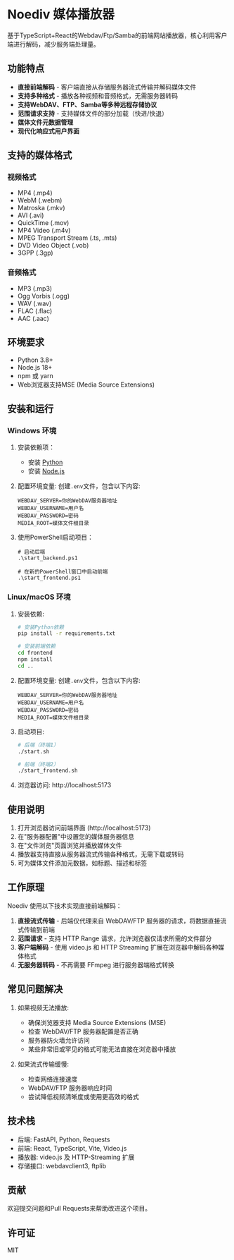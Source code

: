 # Noediv 媒体播放器

基于TypeScript+React的Webdav/Ftp/Samba的前端网站播放器，核心利用客户端进行解码，减少服务端处理量。

## 功能特点

- **直接前端解码** - 客户端直接从存储服务器流式传输并解码媒体文件
- **支持多种格式** - 播放各种视频和音频格式，无需服务器转码
- **支持WebDAV、FTP、Samba等多种远程存储协议**
- **范围请求支持** - 支持媒体文件的部分加载（快进/快退）
- **媒体文件元数据管理**
- **现代化响应式用户界面**

## 支持的媒体格式

### 视频格式
- MP4 (.mp4)
- WebM (.webm)
- Matroska (.mkv)
- AVI (.avi)
- QuickTime (.mov)
- MP4 Video (.m4v)
- MPEG Transport Stream (.ts, .mts)
- DVD Video Object (.vob)
- 3GPP (.3gp)

### 音频格式
- MP3 (.mp3)
- Ogg Vorbis (.ogg)
- WAV (.wav)
- FLAC (.flac)
- AAC (.aac)

## 环境要求

- Python 3.8+
- Node.js 18+
- npm 或 yarn
- Web浏览器支持MSE (Media Source Extensions)

## 安装和运行

### Windows 环境

1. 安装依赖项：
   - 安装 [Python](https://www.python.org/downloads/)
   - 安装 [Node.js](https://nodejs.org/)

2. 配置环境变量:
   创建`.env`文件，包含以下内容:
   ```
   WEBDAV_SERVER=你的WebDAV服务器地址
   WEBDAV_USERNAME=用户名
   WEBDAV_PASSWORD=密码
   MEDIA_ROOT=媒体文件根目录
   ```

3. 使用PowerShell启动项目：
   ```
   # 启动后端
   .\start_backend.ps1
   
   # 在新的PowerShell窗口中启动前端
   .\start_frontend.ps1
   ```

### Linux/macOS 环境

1. 安装依赖:
   ```bash
   # 安装Python依赖
   pip install -r requirements.txt
   
   # 安装前端依赖
   cd frontend
   npm install
   cd ..
   ```

2. 配置环境变量:
   创建`.env`文件，包含以下内容:
   ```
   WEBDAV_SERVER=你的WebDAV服务器地址
   WEBDAV_USERNAME=用户名
   WEBDAV_PASSWORD=密码
   MEDIA_ROOT=媒体文件根目录
   ```

3. 启动项目:
   ```bash
   # 后端（终端1）
   ./start.sh
   
   # 前端（终端2）
   ./start_frontend.sh
   ```

4. 浏览器访问: http://localhost:5173

## 使用说明

1. 打开浏览器访问前端界面 (http://localhost:5173)
2. 在"服务器配置"中设置您的媒体服务器信息
3. 在"文件浏览"页面浏览并播放媒体文件
4. 播放器支持直接从服务器流式传输各种格式，无需下载或转码
5. 可为媒体文件添加元数据，如标题、描述和标签

## 工作原理

Noediv 使用以下技术实现直接前端解码：

1. **直接流式传输** - 后端仅代理来自 WebDAV/FTP 服务器的请求，将数据直接流式传输到前端
2. **范围请求** - 支持 HTTP Range 请求，允许浏览器仅请求所需的文件部分
3. **客户端解码** - 使用 video.js 和 HTTP Streaming 扩展在浏览器中解码各种媒体格式
4. **无服务器转码** - 不再需要 FFmpeg 进行服务器端格式转换

## 常见问题解决

1. 如果视频无法播放:
   - 确保浏览器支持 Media Source Extensions (MSE)
   - 检查 WebDAV/FTP 服务器配置是否正确
   - 服务器防火墙允许访问
   - 某些非常旧或罕见的格式可能无法直接在浏览器中播放

2. 如果流式传输缓慢:
   - 检查网络连接速度
   - WebDAV/FTP 服务器响应时间
   - 尝试降低视频清晰度或使用更高效的格式

## 技术栈

- 后端: FastAPI, Python, Requests
- 前端: React, TypeScript, Vite, Video.js
- 播放器: video.js 及 HTTP-Streaming 扩展
- 存储接口: webdavclient3, ftplib

## 贡献

欢迎提交问题和Pull Requests来帮助改进这个项目。

## 许可证

MIT
